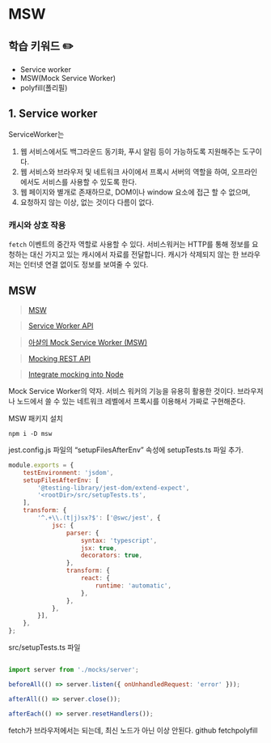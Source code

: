 # MSW

## 학습 키워드 ✏️

- Service worker
- MSW(Mock Service Worker)
- polyfill(폴리필)

## 1. Service worker
ServiceWorker는 
1. 웹 서비스에서도 백그라운드 동기화, 푸시 알림 등이 가능하도록 지원해주는 도구이다.
2. 웹 서비스와 브라우저 및 네트워크 사이에서 프록시 서버의 역할을 하여, 
오프라인에서도 서비스를 사용할 수 있도록 한다.
4. 웹 페이지와 별개로 존재하므로, DOM이나 window 요소에 접근 할 수 없으며,
5. 요청하지 않는 이상, 없는 것이다 다름이 없다.

### 캐시와 상호 작용
`fetch` 이벤트의 중간자 역할로 사용할 수 있다.
서비스워커는 HTTP를 통해 정보를 요청하는 대신 가지고 있는 캐시에서 자료를 전달합니다. 
캐시가 삭제되지 않는 한 브라우저는 인터넷 연결 없이도 정보를 보여줄 수 있다.


## MSW
> [MSW](https://mswjs.io/)
>

> [Service Worker API](https://developer.mozilla.org/ko/docs/Web/API/Service_Worker_API)
>

> [아샬의 Mock Service Worker (MSW)](https://github.com/ahastudio/til/blob/main/mock-api/msw.md)
>

> [Mocking REST API](https://mswjs.io/docs/getting-started/mocks/rest-api)
>

> [Integrate mocking into Node](https://mswjs.io/docs/getting-started/integrate/node)
>
Mock Service Worker의 약자. 서비스 워커의 기능을 유용히 활용한 것이다.
브라우저나 노드에서 쓸 수 있는 네트워크 레벨에서 프록시를 이용해서 가짜로 구현해준다.

MSW 패키지 설치
```
npm i -D msw
```

jest.config.js 파일의 “setupFilesAfterEnv” 속성에 setupTests.ts 파일 추가.
```javascript
module.exports = {
	testEnvironment: 'jsdom',
	setupFilesAfterEnv: [
		'@testing-library/jest-dom/extend-expect',
		'<rootDir>/src/setupTests.ts',
	],
	transform: {
		'^.+\\.(t|j)sx?$': ['@swc/jest', {
			jsc: {
				parser: {
					syntax: 'typescript',
					jsx: true,
					decorators: true,
				},
				transform: {
					react: {
						runtime: 'automatic',
					},
				},
			},
		}],
	},
};
```
src/setupTests.ts 파일
```javascript

import server from './mocks/server';

beforeAll(() => server.listen({ onUnhandledRequest: 'error' }));

afterAll(() => server.close());

afterEach(() => server.resetHandlers());
```

fetch가 브라우저에서는 되는데, 최신 노드가 아닌 이상 안된다.
github fetchpolyfill
